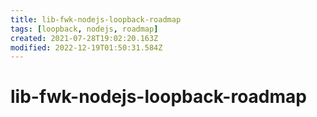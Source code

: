 ```yaml
---
title: lib-fwk-nodejs-loopback-roadmap
tags: [loopback, nodejs, roadmap]
created: 2021-07-28T19:02:20.163Z
modified: 2022-12-19T01:50:31.584Z
---
```


# lib-fwk-nodejs-loopback-roadmap


